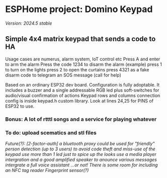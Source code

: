 # ESPHome project: Domino Keypad
_Version: 2024.5 stable_

## Simple 4x4 matrix keypad that sends a code to HA
Usage cases are numerus, alarm system, IoT control etc
Press A and enter to arm the alarm
Press the code 1234 to disarm the alarm (example)
press 1 to turn on the lights
press 2 to open the curtains
press 4321 as a fake disarm code to telegram an SOS message (call for help)

Based on an ordinary ESP32 dev board. Configuration is fully adoptable.
It includes a buzzer and a single addressable RGB led plus soft-switches for audio/visual confirmation of actions
Keypad rows and columns connection config is inside keypad.h custom library. Look at lines 24,25 for PINS of ESP32 to use.

### Bonus: A lot of rtttl songs and a service for playing whatever 
### To do: upload scematics and stl files

_Future(?): [2-factor-auth] a bluetooth proxy could be used for "friendly" person detection (up to 3 users) to avoid code theft and miss-use of the keypad_
_use more than 1 led just to spice up the looks_
_use a media player intergration and a good amplified speaker to anounce various messages_
_intergrate a full voice assistant ...or not!_
_There is some room for including an NFC tag reader_
_Fingerprint sensor(?)_
